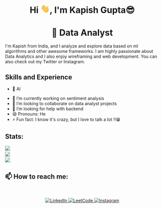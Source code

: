 <h1 align="center">Hi <img src="https://raw.githubusercontent.com/ABSphreak/ABSphreak/master/gifs/Hi.gif" width="30px">, I'm Kapish Gupta😎</h1>

<h1 align="center"> 🚀 Data Analyst</h1>

I'm Kapish from India, and I analyze and explore data based on ml algorithms and other awesome frameworks. I am highly passionate about Data Analytics and I also enjoy wireframing and  web development. You can also check out my Twitter or Instagram.

## Skills and Experience 

* 🧠 AI

- 🔭 I’m currently working on sentiment analysis 
- 👯 I’m looking to collaborate on data analyst projects 
- 🤔 I’m looking for help with backend  
- 😄 Pronouns: He
- ⚡ Fun fact: I know it's crazy, but I love to talk a lot !!😁 

## Stats: 
<p>
  <a href="#"><img src="https://github-readme-stats.vercel.app/api?username=kapishgupta99&count_private=true&show_icons=true&theme=dark" width="400"></a><br>
  <a href="#"><img src="https://github-readme-streak-stats.herokuapp.com/?user=moxie0&count_private=true&show_icons=true&theme=dark" width="400"></a> <br>
  <a href="#"><img src="https://github-readme-stats.vercel.app/api/top-langs/?username=moxie0&&hide_progress=true&count_private=true&show_icons=true&theme=dark"     width="400"></a>
</p>

## 📫 How to reach me:
<br>
<p align="center">
  
  <a href="https://www.linkedin.com/in/kapish-gupta-3a6011195/" target="_blank">
    <img src="https://img.shields.io/badge/linkedin-%230077B5.svg?style=for-the-badge&logo=linkedin&logoColor=white" alt="LinkedIn"/>
  </a>
  <a href="https://leetcode.com/kapishgupta99/" target="_blank">
    <img src="https://img.shields.io/badge/LeetCode-000000?style=for-the-badge&logo=LeetCode&logoColor=#d16c06" alt="LeetCode"/>
  </a>
  <a href="https://www.instagram.com/kapish.gupta99/" target="_blank">
    <img src="https://img.shields.io/badge/Instagram-%23E4405F.svg?style=for-the-badge&logo=Instagram&logoColor=white" alt="Instagram"/>
  </a>
</p>


